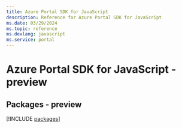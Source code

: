 ```yaml
---
title: Azure Portal SDK for JavaScript
description: Reference for Azure Portal SDK for JavaScript
ms.date: 03/29/2024
ms.topic: reference
ms.devlang: javascript
ms.service: portal
---
```

# Azure Portal SDK for JavaScript - preview
## Packages - preview
[!INCLUDE [packages](portal-index.md)]